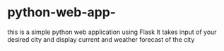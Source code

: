 # python-web-app-
this is a simple python web application using Flask
It takes input of your desired city and display current and weather forecast of the city
